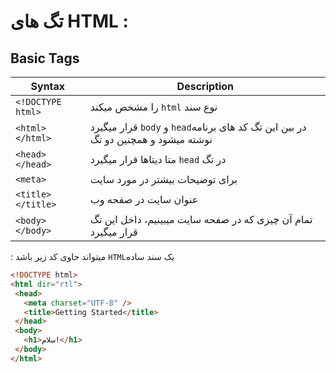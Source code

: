 # تگ های HTML :

## Basic Tags

| Syntax             | Description |
| -----------        | ----------- |
| `<!DOCTYPE html>`  |را مشخص میکند `html` نوع سند|
| `<html></html>`    |قرار میگیرد `body` و `head`در بین این تگ کد های برنامه نوشته میشود و همچنین دو تگ|
| `<head></head>`    |متا دیتاها قرار میگیرد `head`  در تگ |
| `<meta>`           |برای توضیحات بیشتر در مورد سایت|
| `<title></title>`  |عنوان سایت در صفحه وب|
| `<body></body>`    | تمام آن چیزی که در صفحه سایت میبینیم، داخل این تگ قرار میگیرد |

 : میتواند حاوی کد زیر باشد `HTML`یک سند ساده 

 ```html
<!DOCTYPE html>
<html dir="rtl">
  <head>
    <meta charset="UTF-8" />
    <title>Getting Started</title>
  </head>
  <body>
    <h1>سلام!</h1>
  </body>
</html>

 ```
